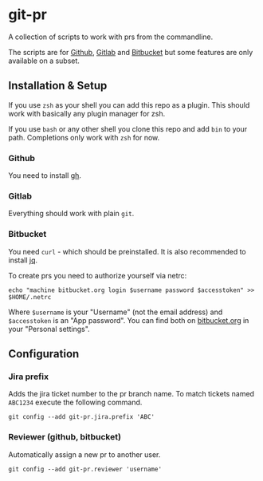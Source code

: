 # git-pr

A collection of scripts to work with prs from the commandline.

The scripts are for [Github](https://github.com), [Gitlab](https://gitlab.com)
and [Bitbucket](https://bitbucket.org) but some features are only available on
a subset.

## Installation & Setup

If you use `zsh` as your shell you can add this repo as a plugin. This should
work with basically any plugin manager for zsh.

If you use `bash` or any other shell you clone this repo and add `bin` to your
path. Completions only work with `zsh` for now.

### Github

You need to install [gh](https://github.com/cli/cli).

### Gitlab

Everything should work with plain `git`.

### Bitbucket

You need `curl` - which should be preinstalled. It is also recommended to
install [jq](https://stedolan.github.io/jq/).

To create prs you need to authorize yourself via netrc:

``` shell
echo "machine bitbucket.org login $username password $accesstoken" >> $HOME/.netrc
```

Where `$username` is your "Username" (not the email address) and `$accesstoken` is
an "App password". You can find both on [bitbucket.org](https://bitbucket.org)
in your "Personal settings".

## Configuration

### Jira prefix

Adds the jira ticket number to the pr branch name. To match tickets named
`ABC1234` execute the following command.

``` shell
git config --add git-pr.jira.prefix 'ABC'
```

### Reviewer (github, bitbucket)

Automatically assign a new pr to another user.

``` shell
git config --add git-pr.reviewer 'username'
```
